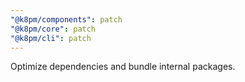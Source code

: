 ```yaml
---
"@k8pm/components": patch
"@k8pm/core": patch
"@k8pm/cli": patch
---
```


Optimize dependencies and bundle internal packages.
